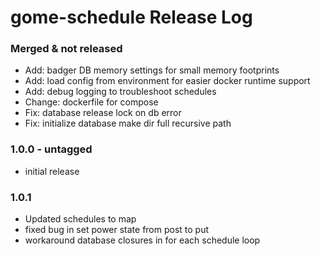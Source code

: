# gome-schedule Release Log

### Merged & not released
- Add: badger DB memory settings for small memory footprints
- Add: load config from environment for easier docker runtime support
- Add: debug logging to troubleshoot schedules
- Change: dockerfile for compose
- Fix: database release lock on db error
- Fix: initialize database make dir full recursive path

### 1.0.0 - untagged
* initial release

### 1.0.1
* Updated schedules to map
* fixed bug in set power state from post to put
* workaround database closures in for each schedule loop